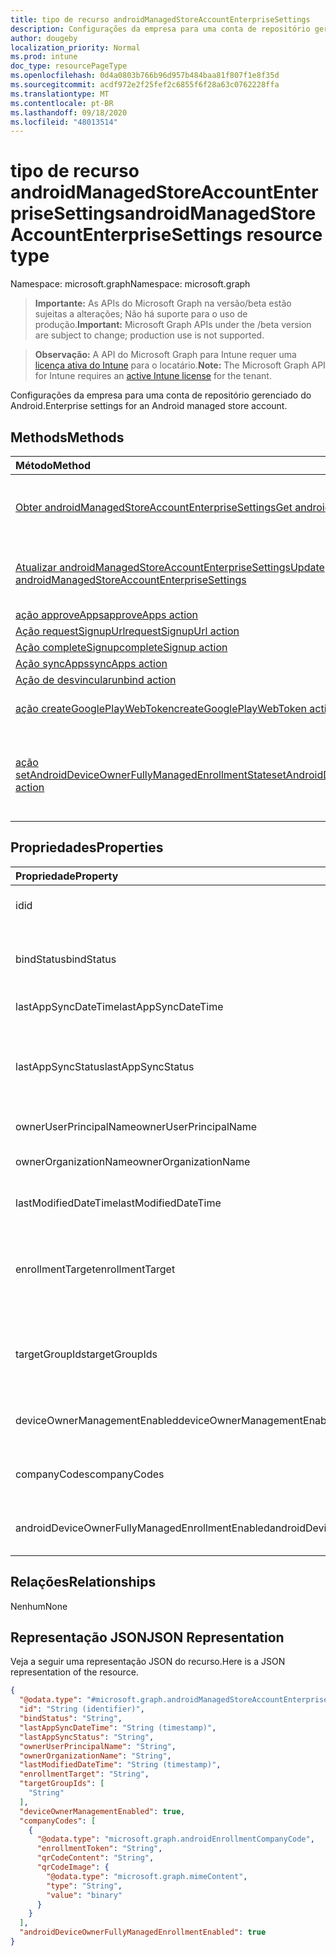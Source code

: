 ```yaml
---
title: tipo de recurso androidManagedStoreAccountEnterpriseSettings
description: Configurações da empresa para uma conta de repositório gerenciado do Android.
author: dougeby
localization_priority: Normal
ms.prod: intune
doc_type: resourcePageType
ms.openlocfilehash: 0d4a0803b766b96d957b484baa81f807f1e8f35d
ms.sourcegitcommit: acdf972e2f25fef2c6855f6f28a63c0762228ffa
ms.translationtype: MT
ms.contentlocale: pt-BR
ms.lasthandoff: 09/18/2020
ms.locfileid: "48013514"
---
```

# <a name="androidmanagedstoreaccountenterprisesettings-resource-type"></a><span data-ttu-id="f6442-103">tipo de recurso androidManagedStoreAccountEnterpriseSettings</span><span class="sxs-lookup"><span data-stu-id="f6442-103">androidManagedStoreAccountEnterpriseSettings resource type</span></span>

<span data-ttu-id="f6442-104">Namespace: microsoft.graph</span><span class="sxs-lookup"><span data-stu-id="f6442-104">Namespace: microsoft.graph</span></span>

> <span data-ttu-id="f6442-105">**Importante:** As APIs do Microsoft Graph na versão/beta estão sujeitas a alterações; Não há suporte para o uso de produção.</span><span class="sxs-lookup"><span data-stu-id="f6442-105">**Important:** Microsoft Graph APIs under the /beta version are subject to change; production use is not supported.</span></span>

> <span data-ttu-id="f6442-106">**Observação:** A API do Microsoft Graph para Intune requer uma [licença ativa do Intune](https://go.microsoft.com/fwlink/?linkid=839381) para o locatário.</span><span class="sxs-lookup"><span data-stu-id="f6442-106">**Note:** The Microsoft Graph API for Intune requires an [active Intune license](https://go.microsoft.com/fwlink/?linkid=839381) for the tenant.</span></span>

<span data-ttu-id="f6442-107">Configurações da empresa para uma conta de repositório gerenciado do Android.</span><span class="sxs-lookup"><span data-stu-id="f6442-107">Enterprise settings for an Android managed store account.</span></span>

## <a name="methods"></a><span data-ttu-id="f6442-108">Methods</span><span class="sxs-lookup"><span data-stu-id="f6442-108">Methods</span></span>
|<span data-ttu-id="f6442-109">Método</span><span class="sxs-lookup"><span data-stu-id="f6442-109">Method</span></span>|<span data-ttu-id="f6442-110">Tipo de retorno</span><span class="sxs-lookup"><span data-stu-id="f6442-110">Return Type</span></span>|<span data-ttu-id="f6442-111">Descrição</span><span class="sxs-lookup"><span data-stu-id="f6442-111">Description</span></span>|
|:---|:---|:---|
|[<span data-ttu-id="f6442-112">Obter androidManagedStoreAccountEnterpriseSettings</span><span class="sxs-lookup"><span data-stu-id="f6442-112">Get androidManagedStoreAccountEnterpriseSettings</span></span>](../api/intune-androidforwork-androidmanagedstoreaccountenterprisesettings-get.md)|[<span data-ttu-id="f6442-113">androidManagedStoreAccountEnterpriseSettings</span><span class="sxs-lookup"><span data-stu-id="f6442-113">androidManagedStoreAccountEnterpriseSettings</span></span>](../resources/intune-androidforwork-androidmanagedstoreaccountenterprisesettings.md)|<span data-ttu-id="f6442-114">Leia as propriedades e as relações do objeto [androidManagedStoreAccountEnterpriseSettings](../resources/intune-androidforwork-androidmanagedstoreaccountenterprisesettings.md) .</span><span class="sxs-lookup"><span data-stu-id="f6442-114">Read properties and relationships of the [androidManagedStoreAccountEnterpriseSettings](../resources/intune-androidforwork-androidmanagedstoreaccountenterprisesettings.md) object.</span></span>|
|[<span data-ttu-id="f6442-115">Atualizar androidManagedStoreAccountEnterpriseSettings</span><span class="sxs-lookup"><span data-stu-id="f6442-115">Update androidManagedStoreAccountEnterpriseSettings</span></span>](../api/intune-androidforwork-androidmanagedstoreaccountenterprisesettings-update.md)|[<span data-ttu-id="f6442-116">androidManagedStoreAccountEnterpriseSettings</span><span class="sxs-lookup"><span data-stu-id="f6442-116">androidManagedStoreAccountEnterpriseSettings</span></span>](../resources/intune-androidforwork-androidmanagedstoreaccountenterprisesettings.md)|<span data-ttu-id="f6442-117">Atualiza as propriedades de um objeto [androidManagedStoreAccountEnterpriseSettings](../resources/intune-androidforwork-androidmanagedstoreaccountenterprisesettings.md) .</span><span class="sxs-lookup"><span data-stu-id="f6442-117">Update the properties of a [androidManagedStoreAccountEnterpriseSettings](../resources/intune-androidforwork-androidmanagedstoreaccountenterprisesettings.md) object.</span></span>|
|[<span data-ttu-id="f6442-118">ação approveApps</span><span class="sxs-lookup"><span data-stu-id="f6442-118">approveApps action</span></span>](../api/intune-androidforwork-androidmanagedstoreaccountenterprisesettings-approveapps.md)|<span data-ttu-id="f6442-119">Nenhuma</span><span class="sxs-lookup"><span data-stu-id="f6442-119">None</span></span>|<span data-ttu-id="f6442-120">Ainda não documentado</span><span class="sxs-lookup"><span data-stu-id="f6442-120">Not yet documented</span></span>|
|[<span data-ttu-id="f6442-121">Ação requestSignupUrl</span><span class="sxs-lookup"><span data-stu-id="f6442-121">requestSignupUrl action</span></span>](../api/intune-androidforwork-androidmanagedstoreaccountenterprisesettings-requestsignupurl.md)|<span data-ttu-id="f6442-122">Cadeia de caracteres</span><span class="sxs-lookup"><span data-stu-id="f6442-122">String</span></span>|<span data-ttu-id="f6442-123">Ainda não documentado</span><span class="sxs-lookup"><span data-stu-id="f6442-123">Not yet documented</span></span>|
|[<span data-ttu-id="f6442-124">Ação completeSignup</span><span class="sxs-lookup"><span data-stu-id="f6442-124">completeSignup action</span></span>](../api/intune-androidforwork-androidmanagedstoreaccountenterprisesettings-completesignup.md)|<span data-ttu-id="f6442-125">Nenhum</span><span class="sxs-lookup"><span data-stu-id="f6442-125">None</span></span>|<span data-ttu-id="f6442-126">Ainda não documentado</span><span class="sxs-lookup"><span data-stu-id="f6442-126">Not yet documented</span></span>|
|[<span data-ttu-id="f6442-127">Ação syncApps</span><span class="sxs-lookup"><span data-stu-id="f6442-127">syncApps action</span></span>](../api/intune-androidforwork-androidmanagedstoreaccountenterprisesettings-syncapps.md)|<span data-ttu-id="f6442-128">Nenhum</span><span class="sxs-lookup"><span data-stu-id="f6442-128">None</span></span>|<span data-ttu-id="f6442-129">Ainda não documentado</span><span class="sxs-lookup"><span data-stu-id="f6442-129">Not yet documented</span></span>|
|[<span data-ttu-id="f6442-130">Ação de desvincular</span><span class="sxs-lookup"><span data-stu-id="f6442-130">unbind action</span></span>](../api/intune-androidforwork-androidmanagedstoreaccountenterprisesettings-unbind.md)|<span data-ttu-id="f6442-131">Nenhum</span><span class="sxs-lookup"><span data-stu-id="f6442-131">None</span></span>|<span data-ttu-id="f6442-132">Ainda não documentado</span><span class="sxs-lookup"><span data-stu-id="f6442-132">Not yet documented</span></span>|
|[<span data-ttu-id="f6442-133">ação createGooglePlayWebToken</span><span class="sxs-lookup"><span data-stu-id="f6442-133">createGooglePlayWebToken action</span></span>](../api/intune-androidforwork-androidmanagedstoreaccountenterprisesettings-creategoogleplaywebtoken.md)|<span data-ttu-id="f6442-134">String</span><span class="sxs-lookup"><span data-stu-id="f6442-134">String</span></span>|<span data-ttu-id="f6442-135">Gera um token Web que é usado em um componente incorporável.</span><span class="sxs-lookup"><span data-stu-id="f6442-135">Generates a web token that is used in an embeddable component.</span></span>|
|[<span data-ttu-id="f6442-136">ação setAndroidDeviceOwnerFullyManagedEnrollmentState</span><span class="sxs-lookup"><span data-stu-id="f6442-136">setAndroidDeviceOwnerFullyManagedEnrollmentState action</span></span>](../api/intune-androidforwork-androidmanagedstoreaccountenterprisesettings-setandroiddeviceownerfullymanagedenrollmentstate.md)|<span data-ttu-id="f6442-137">Nenhum</span><span class="sxs-lookup"><span data-stu-id="f6442-137">None</span></span>|<span data-ttu-id="f6442-138">Define o AndroidManagedStoreAccountEnterpriseSettings AndroidDeviceOwnerFullyManagedEnrollmentEnabled para o valor especificado.</span><span class="sxs-lookup"><span data-stu-id="f6442-138">Sets the AndroidManagedStoreAccountEnterpriseSettings AndroidDeviceOwnerFullyManagedEnrollmentEnabled to the given value.</span></span>|

## <a name="properties"></a><span data-ttu-id="f6442-139">Propriedades</span><span class="sxs-lookup"><span data-stu-id="f6442-139">Properties</span></span>
|<span data-ttu-id="f6442-140">Propriedade</span><span class="sxs-lookup"><span data-stu-id="f6442-140">Property</span></span>|<span data-ttu-id="f6442-141">Tipo</span><span class="sxs-lookup"><span data-stu-id="f6442-141">Type</span></span>|<span data-ttu-id="f6442-142">Descrição</span><span class="sxs-lookup"><span data-stu-id="f6442-142">Description</span></span>|
|:---|:---|:---|
|<span data-ttu-id="f6442-143">id</span><span class="sxs-lookup"><span data-stu-id="f6442-143">id</span></span>|<span data-ttu-id="f6442-144">String</span><span class="sxs-lookup"><span data-stu-id="f6442-144">String</span></span>|<span data-ttu-id="f6442-145">O identificador de configurações da empresa da conta do repositório Android</span><span class="sxs-lookup"><span data-stu-id="f6442-145">The Android store account enterprise settings identifier</span></span>|
|<span data-ttu-id="f6442-146">bindStatus</span><span class="sxs-lookup"><span data-stu-id="f6442-146">bindStatus</span></span>|[<span data-ttu-id="f6442-147">androidManagedStoreAccountBindStatus</span><span class="sxs-lookup"><span data-stu-id="f6442-147">androidManagedStoreAccountBindStatus</span></span>](../resources/intune-androidforwork-androidmanagedstoreaccountbindstatus.md)|<span data-ttu-id="f6442-148">Vincule o status do locatário à API do Google EMM.</span><span class="sxs-lookup"><span data-stu-id="f6442-148">Bind status of the tenant with the Google EMM API.</span></span> <span data-ttu-id="f6442-149">Os valores possíveis são: `notBound`, `bound`, `boundAndValidated`, `unbinding`.</span><span class="sxs-lookup"><span data-stu-id="f6442-149">Possible values are: `notBound`, `bound`, `boundAndValidated`, `unbinding`.</span></span>|
|<span data-ttu-id="f6442-150">lastAppSyncDateTime</span><span class="sxs-lookup"><span data-stu-id="f6442-150">lastAppSyncDateTime</span></span>|<span data-ttu-id="f6442-151">DateTimeOffset</span><span class="sxs-lookup"><span data-stu-id="f6442-151">DateTimeOffset</span></span>|<span data-ttu-id="f6442-152">Hora da conclusão da última sincronização do aplicativo</span><span class="sxs-lookup"><span data-stu-id="f6442-152">Last completion time for app sync</span></span>|
|<span data-ttu-id="f6442-153">lastAppSyncStatus</span><span class="sxs-lookup"><span data-stu-id="f6442-153">lastAppSyncStatus</span></span>|[<span data-ttu-id="f6442-154">androidManagedStoreAccountAppSyncStatus</span><span class="sxs-lookup"><span data-stu-id="f6442-154">androidManagedStoreAccountAppSyncStatus</span></span>](../resources/intune-androidforwork-androidmanagedstoreaccountappsyncstatus.md)|<span data-ttu-id="f6442-155">Resultado da última sincronização do aplicativo.</span><span class="sxs-lookup"><span data-stu-id="f6442-155">Last application sync result.</span></span> <span data-ttu-id="f6442-156">Os possíveis valores são: `success`, `credentialsNotValid`, `androidForWorkApiError`, `managementServiceError`, `unknownError`, `none`.</span><span class="sxs-lookup"><span data-stu-id="f6442-156">Possible values are: `success`, `credentialsNotValid`, `androidForWorkApiError`, `managementServiceError`, `unknownError`, `none`.</span></span>|
|<span data-ttu-id="f6442-157">ownerUserPrincipalName</span><span class="sxs-lookup"><span data-stu-id="f6442-157">ownerUserPrincipalName</span></span>|<span data-ttu-id="f6442-158">String</span><span class="sxs-lookup"><span data-stu-id="f6442-158">String</span></span>|<span data-ttu-id="f6442-159">UPN proprietária que criou a empresa</span><span class="sxs-lookup"><span data-stu-id="f6442-159">Owner UPN that created the enterprise</span></span>|
|<span data-ttu-id="f6442-160">ownerOrganizationName</span><span class="sxs-lookup"><span data-stu-id="f6442-160">ownerOrganizationName</span></span>|<span data-ttu-id="f6442-161">String</span><span class="sxs-lookup"><span data-stu-id="f6442-161">String</span></span>|<span data-ttu-id="f6442-162">Nome da organização usado na integração do Android Enterprise</span><span class="sxs-lookup"><span data-stu-id="f6442-162">Organization name used when onboarding Android Enterprise</span></span>|
|<span data-ttu-id="f6442-163">lastModifiedDateTime</span><span class="sxs-lookup"><span data-stu-id="f6442-163">lastModifiedDateTime</span></span>|<span data-ttu-id="f6442-164">DateTimeOffset</span><span class="sxs-lookup"><span data-stu-id="f6442-164">DateTimeOffset</span></span>|<span data-ttu-id="f6442-165">Hora da última modificação para configurações corporativas do Android</span><span class="sxs-lookup"><span data-stu-id="f6442-165">Last modification time for Android enterprise settings</span></span>|
|<span data-ttu-id="f6442-166">enrollmentTarget</span><span class="sxs-lookup"><span data-stu-id="f6442-166">enrollmentTarget</span></span>|[<span data-ttu-id="f6442-167">androidManagedStoreAccountEnrollmentTarget</span><span class="sxs-lookup"><span data-stu-id="f6442-167">androidManagedStoreAccountEnrollmentTarget</span></span>](../resources/intune-androidforwork-androidmanagedstoreaccountenrollmenttarget.md)|<span data-ttu-id="f6442-168">Indica quais usuários podem registrar dispositivos no gerenciamento de dispositivos do Android Enterprise.</span><span class="sxs-lookup"><span data-stu-id="f6442-168">Indicates which users can enroll devices in Android Enterprise device management.</span></span> <span data-ttu-id="f6442-169">Os valores possíveis são: `none`, `all`, `targeted`, `targetedAsEnrollmentRestrictions`.</span><span class="sxs-lookup"><span data-stu-id="f6442-169">Possible values are: `none`, `all`, `targeted`, `targetedAsEnrollmentRestrictions`.</span></span>|
|<span data-ttu-id="f6442-170">targetGroupIds</span><span class="sxs-lookup"><span data-stu-id="f6442-170">targetGroupIds</span></span>|<span data-ttu-id="f6442-171">String collection</span><span class="sxs-lookup"><span data-stu-id="f6442-171">String collection</span></span>|<span data-ttu-id="f6442-172">Especifica a quais grupos AAD podem registrar dispositivos no gerenciamento de dispositivos do Android for Work se enrollmentTarget estiver definido como 'Direcionado'</span><span class="sxs-lookup"><span data-stu-id="f6442-172">Specifies which AAD groups can enroll devices in Android for Work device management if enrollmentTarget is set to 'Targeted'</span></span>|
|<span data-ttu-id="f6442-173">deviceOwnerManagementEnabled</span><span class="sxs-lookup"><span data-stu-id="f6442-173">deviceOwnerManagementEnabled</span></span>|<span data-ttu-id="f6442-174">Boolean</span><span class="sxs-lookup"><span data-stu-id="f6442-174">Boolean</span></span>|<span data-ttu-id="f6442-175">Indica se esta conta está comprovando o gerenciamento de proprietário do dispositivo Android com o CloudDPC.</span><span class="sxs-lookup"><span data-stu-id="f6442-175">Indicates if this account is flighting for Android Device Owner Management with CloudDPC.</span></span>|
|<span data-ttu-id="f6442-176">companyCodes</span><span class="sxs-lookup"><span data-stu-id="f6442-176">companyCodes</span></span>|<span data-ttu-id="f6442-177">coleção [androidEnrollmentCompanyCode](../resources/intune-androidforwork-androidenrollmentcompanycode.md)</span><span class="sxs-lookup"><span data-stu-id="f6442-177">[androidEnrollmentCompanyCode](../resources/intune-androidforwork-androidenrollmentcompanycode.md) collection</span></span>|<span data-ttu-id="f6442-178">Códigos da empresa para AndroidManagedStoreAccountEnterpriseSettings</span><span class="sxs-lookup"><span data-stu-id="f6442-178">Company codes for AndroidManagedStoreAccountEnterpriseSettings</span></span>|
|<span data-ttu-id="f6442-179">androidDeviceOwnerFullyManagedEnrollmentEnabled</span><span class="sxs-lookup"><span data-stu-id="f6442-179">androidDeviceOwnerFullyManagedEnrollmentEnabled</span></span>|<span data-ttu-id="f6442-180">Boolean</span><span class="sxs-lookup"><span data-stu-id="f6442-180">Boolean</span></span>|<span data-ttu-id="f6442-181">Códigos da empresa para AndroidManagedStoreAccountEnterpriseSettings</span><span class="sxs-lookup"><span data-stu-id="f6442-181">Company codes for AndroidManagedStoreAccountEnterpriseSettings</span></span>|

## <a name="relationships"></a><span data-ttu-id="f6442-182">Relações</span><span class="sxs-lookup"><span data-stu-id="f6442-182">Relationships</span></span>
<span data-ttu-id="f6442-183">Nenhum</span><span class="sxs-lookup"><span data-stu-id="f6442-183">None</span></span>

## <a name="json-representation"></a><span data-ttu-id="f6442-184">Representação JSON</span><span class="sxs-lookup"><span data-stu-id="f6442-184">JSON Representation</span></span>
<span data-ttu-id="f6442-185">Veja a seguir uma representação JSON do recurso.</span><span class="sxs-lookup"><span data-stu-id="f6442-185">Here is a JSON representation of the resource.</span></span>
<!-- {
  "blockType": "resource",
  "keyProperty": "id",
  "@odata.type": "microsoft.graph.androidManagedStoreAccountEnterpriseSettings"
}
-->
``` json
{
  "@odata.type": "#microsoft.graph.androidManagedStoreAccountEnterpriseSettings",
  "id": "String (identifier)",
  "bindStatus": "String",
  "lastAppSyncDateTime": "String (timestamp)",
  "lastAppSyncStatus": "String",
  "ownerUserPrincipalName": "String",
  "ownerOrganizationName": "String",
  "lastModifiedDateTime": "String (timestamp)",
  "enrollmentTarget": "String",
  "targetGroupIds": [
    "String"
  ],
  "deviceOwnerManagementEnabled": true,
  "companyCodes": [
    {
      "@odata.type": "microsoft.graph.androidEnrollmentCompanyCode",
      "enrollmentToken": "String",
      "qrCodeContent": "String",
      "qrCodeImage": {
        "@odata.type": "microsoft.graph.mimeContent",
        "type": "String",
        "value": "binary"
      }
    }
  ],
  "androidDeviceOwnerFullyManagedEnrollmentEnabled": true
}
```






